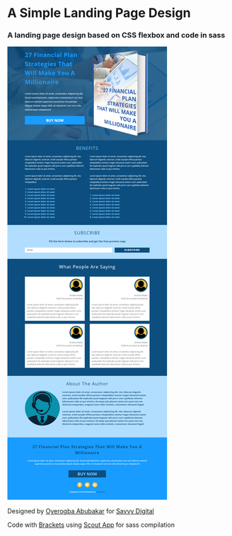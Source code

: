 # A Simple Landing Page Design
### A landing page design based on CSS flexbox and code in sass 

![wireframe](https://raw.githubusercontent.com/abusavvy/landing_page/master/wireframe_image/My_landing_page_design.jpg)


Designed by [Oyerogba Abubakar](https://about.me/abusavvy) for [Savvy Digital](http://www.savvydigital.com.ng/)

Code with [Brackets](http://brackets.io/) using [Scout App](http://scout-app.io/) for sass compilation
